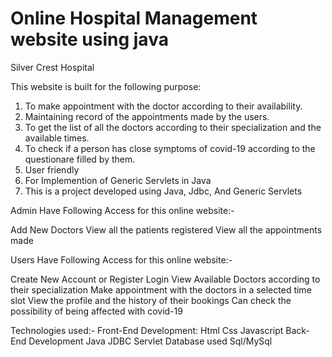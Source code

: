 # Online Hospital Management website using java

Silver Crest Hospital

This website is built for the following purpose:
1. To make appointment with the doctor according to their availability.
2. Maintaining record of the appointments made by the users.
3. To get the list of all the doctors according to their specialization and the available times.
4. To check if a person has close symptoms of covid-19 according to the questionare filled by them.
5. User friendly
6. For Implemention of Generic Servlets in Java
7. This is a project developed using Java, Jdbc, And Generic Servlets

Admin Have Following Access for this online website:-

Add New Doctors
View all the patients registered
View all the appointments made 



Users Have Following Access for this online website:-

Create New Account or Register
Login
View Available Doctors according to their specialization
Make appointment with the doctors in a selected time slot
View the profile and the history of their bookings
Can check the possibility of being affected with covid-19


Technologies used:-
Front-End Development:
Html
Css
Javascript
Back-End Development
Java
JDBC
Servlet
Database used
Sql/MySql
